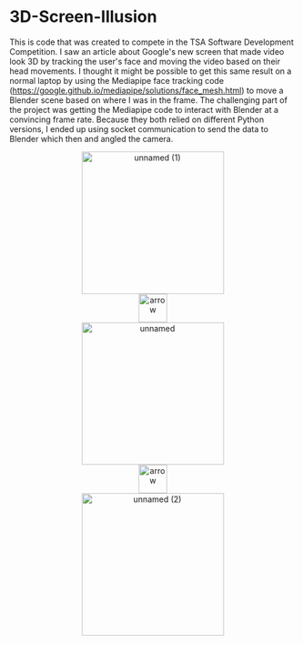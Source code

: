 # 3D-Screen-Illusion
This is code that was created to compete in the TSA Software Development Competition. I saw an article about Google's new screen that made video look 3D by tracking the user's face and moving the video based on their head movements. I thought it might be possible to get this same result on a normal laptop by using the Mediapipe face tracking code (https://google.github.io/mediapipe/solutions/face_mesh.html) to move a Blender scene based on where I was in the frame. The challenging part of the project was getting the Mediapipe code to interact with Blender at a convincing frame rate. Because they both relied on different Python versions, I ended up using socket communication to send the data to Blender which then and angled the camera. 

<p align="center">
  <img src="https://github.com/NoahBSchwartz/3D-Screen-Illusion/assets/44248582/aa768b78-3afc-43e2-9aa0-c05c6392af67" alt="unnamed (1)" width="250"/>
  <br>
  <img src="https://github.com/NoahBSchwartz/3D-Screen-Illusion/assets/arrow.png" alt="arrow" height="50"/>
  <br>
  <img src="https://github.com/NoahBSchwartz/3D-Screen-Illusion/assets/44248582/054dbea0-516c-42d0-94dc-0b7e4efcdcaa" alt="unnamed" width="250"/>
  <br>
  <img src="https://github.com/NoahBSchwartz/3D-Screen-Illusion/assets/arrow.png" alt="arrow" height="50"/>
  <br>
  <img src="https://github.com/NoahBSchwartz/3D-Screen-Illusion/assets/44248582/5ddadec2-3c3f-4239-b3b5-2ff5bb0fe103" alt="unnamed (2)" width="250"/>
</p>
